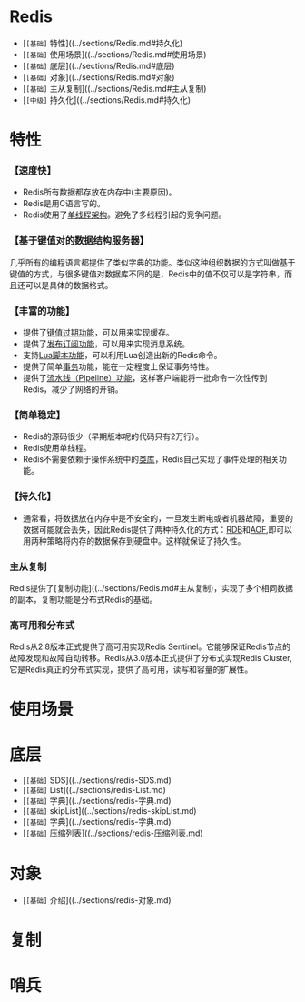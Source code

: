 # Redis

* [`[基础]` 特性]((../sections/Redis.md#持久化)
* [`[基础]` 使用场景]((../sections/Redis.md#使用场景)
* [`[基础]` 底层]((../sections/Redis.md#底层)
* [`[基础]` 对象]((../sections/Redis.md#对象)
* [`[基础]` 主从复制]((../sections/Redis.md#主从复制)
* [`[中级]` 持久化]((../sections/Redis.md#持久化)

# 特性
### 【速度快】
* Redis所有数据都存放在内存中(主要原因)。
* Redis是用C语言写的。
* Redis使用了[单线程架构]()。避免了多线程引起的竞争问题。
### 【基于键值对的数据结构服务器】
几乎所有的编程语言都提供了类似字典的功能。类似这种组织数据的方式叫做基于键值的方式，与很多键值对数据库不同的是，Redis中的值不仅可以是字符串，而且还可以是具体的数据格式。
### 【丰富的功能】
* 提供了[键值过期功能]()，可以用来实现缓存。
* 提供了[发布订阅功能]()，可以用来实现消息系统。
* 支持[Lua脚本功能]()，可以利用Lua创造出新的Redis命令。
* 提供了简单[事务]()功能，能在一定程度上保证事务特性。
* 提供了[流水线（Pipeline）功能]()，这样客户端能将一批命令一次性传到Redis，减少了网络的开销。
### 【简单稳定】
* Redis的源码很少（早期版本呢的代码只有2万行）。
* Redis使用单线程。
* Redis不需要依赖于操作系统中的[类库]()，Redis自己实现了事件处理的相关功能。
### 【持久化】
* 通常看，将数据放在内存中是不安全的，一旦发生断电或者机器故障，重要的数据可能就会丢失，因此Redis提供了两种持久化的方式：[RDB]()和[AOF](),即可以用两种策略将内存的数据保存到硬盘中。这样就保证了持久性。
### 主从复制
Redis提供了[复制功能]((../sections/Redis.md#主从复制)，实现了多个相同数据的副本，复制功能是分布式Redis的基础。
### 高可用和分布式
Redis从2.8版本正式提供了高可用实现Redis Sentinel。它能够保证Redis节点的故障发现和故障自动转移。Redis从3.0版本正式提供了分布式实现Redis Cluster,它是Redis真正的分布式实现，提供了高可用，读写和容量的扩展性。
# 使用场景

# 底层

* [`[基础]` SDS]((../sections/redis-SDS.md)
* [`[基础]` List]((../sections/redis-List.md)
* [`[基础]` 字典]((../sections/redis-字典.md)
* [`[基础]` skipList]((../sections/redis-skipList.md)
* [`[基础]` 字典]((../sections/redis-字典.md)
* [`[基础]` 压缩列表]((../sections/redis-压缩列表.md)

# 对象

* [`[基础]` 介绍]((../sections/redis-对象.md)

# 复制
# 哨兵